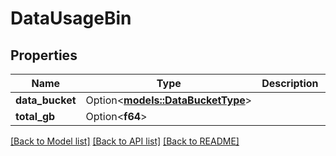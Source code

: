 # DataUsageBin

## Properties

Name | Type | Description | Notes
------------ | ------------- | ------------- | -------------
**data_bucket** | Option<[**models::DataBucketType**](DataBucketType.md)> |  | [optional]
**total_gb** | Option<**f64**> |  | [optional]

[[Back to Model list]](../README.md#documentation-for-models) [[Back to API list]](../README.md#documentation-for-api-endpoints) [[Back to README]](../README.md)


